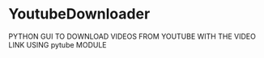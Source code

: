 # YoutubeDownloader
PYTHON GUI TO DOWNLOAD VIDEOS FROM YOUTUBE WITH THE VIDEO LINK USING pytube MODULE
